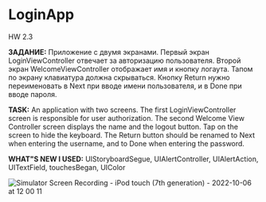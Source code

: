 # LoginApp
HW 2.3

**ЗАДАНИЕ:** Приложение с двумя экранами.
Первый экран LoginViewController отвечает за авторизацию пользователя. 
Второй экран WelcomeViewController отображает имя и кнопку логаута. 
Тапом по экрану клавиатура должна скрываться.
Кнопку Return нужно переименовать в Next при вводе имени пользователя, и в Done при вводе
пароля.

**TASK:** An application with two screens.
The first LoginViewController screen is responsible for user authorization. 
The second Welcome View Controller screen displays the name and the logout button. 
Tap on the screen to hide the keyboard.
The Return button should be renamed to Next when entering the username, and to Done when entering
the password.

**WHAT"S NEW I USED:** UIStoryboardSegue, UIAlertController, UIAlertAction, UITextField, touchesBegan, UIColor

![Simulator Screen Recording - iPod touch (7th generation) - 2022-10-06 at 12 00 11](https://user-images.githubusercontent.com/97275239/194211077-88da4e2b-a01f-471e-83f2-7b799eb5fc2b.gif)
